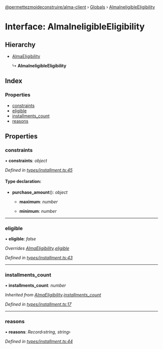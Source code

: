 [@permettezmoideconstruire/alma-client](../README.md) › [Globals](../globals.md) › [AlmaIneligibleEligibility](almaineligibleeligibility.md)

# Interface: AlmaIneligibleEligibility

## Hierarchy

* [AlmaEligibility](almaeligibility.md)

  ↳ **AlmaIneligibleEligibility**

## Index

### Properties

* [constraints](almaineligibleeligibility.md#constraints)
* [eligible](almaineligibleeligibility.md#eligible)
* [installments_count](almaineligibleeligibility.md#installments_count)
* [reasons](almaineligibleeligibility.md#reasons)

## Properties

###  constraints

• **constraints**: *object*

*Defined in [types/installment.ts:45](https://github.com/permettez-moi-de-construire/alma-client/blob/23f101f/src/types/installment.ts#L45)*

#### Type declaration:

* **purchase_amount**(): *object*

  * **maximum**: *number*

  * **minimum**: *number*

___

###  eligible

• **eligible**: *false*

*Overrides [AlmaEligibility](almaeligibility.md).[eligible](almaeligibility.md#eligible)*

*Defined in [types/installment.ts:43](https://github.com/permettez-moi-de-construire/alma-client/blob/23f101f/src/types/installment.ts#L43)*

___

###  installments_count

• **installments_count**: *number*

*Inherited from [AlmaEligibility](almaeligibility.md).[installments_count](almaeligibility.md#installments_count)*

*Defined in [types/installment.ts:17](https://github.com/permettez-moi-de-construire/alma-client/blob/23f101f/src/types/installment.ts#L17)*

___

###  reasons

• **reasons**: *Record‹string, string›*

*Defined in [types/installment.ts:44](https://github.com/permettez-moi-de-construire/alma-client/blob/23f101f/src/types/installment.ts#L44)*
